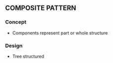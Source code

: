 ## COMPOSITE PATTERN

### Concept
- Components represent part or whole structure

### Design
- Tree structured
